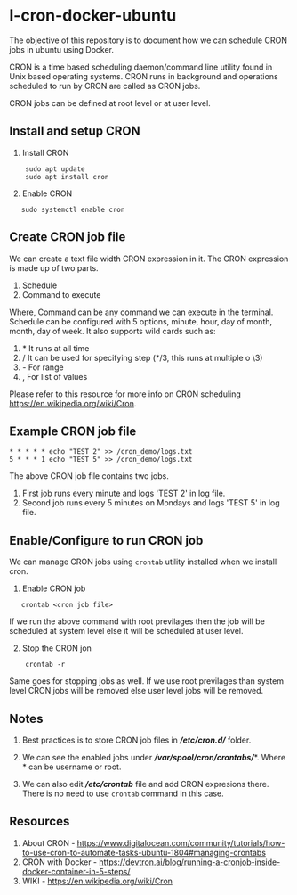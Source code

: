 # l-cron-docker-ubuntu
The objective of this repository is to document how we can schedule CRON jobs in ubuntu using Docker.

CRON is a time based scheduling daemon/command line utility found in Unix based operating systems. CRON runs in background and operations scheduled to run by CRON are called as CRON jobs.

CRON jobs can be defined at root level or at user level.

## Install and setup CRON
1. Install CRON
```
    sudo apt update
    sudo apt install cron
```

2. Enable CRON
```
   sudo systemctl enable cron
```


## Create CRON job file
We can create a text file width CRON expression in it. The CRON expression is made up of two parts.
1. Schedule
2. Command to execute

Where, Command can be any command we can execute in the terminal.
Schedule can be configured with 5 options, minute, hour, day of month, month, day of week. It also supports wild cards such as:
1. \*  It runs at all time
2. / It can be used for specifying step (*/3, this runs at multiple o \3)
3. \- For range
4. , For list of values

Please refer to this resource for more info on CRON scheduling https://en.wikipedia.org/wiki/Cron.



## Example CRON job file
```
* * * * * echo "TEST 2" >> /cron_demo/logs.txt
5 * * * 1 echo "TEST 5" >> /cron_demo/logs.txt
```

The above CRON job file contains two jobs.
1. First job runs every minute and logs 'TEST 2' in log file.
2. Second job runs every 5 minutes on Mondays and logs 'TEST 5' in log file.

## Enable/Configure to run CRON job
We can manage CRON jobs using ```crontab``` utility installed when we install cron. 
1. Enable CRON job
```
   crontab <cron job file>
```
If we run the above command with root previlages then the job will be scheduled at system level else it will be scheduled at user level.

2. Stop the CRON jon
```
    crontab -r
```
Same goes for stopping jobs as well. If we use root previlages than system level CRON jobs will be removed else user level jobs will be removed.


## Notes
1. Best practices is to store CRON job files in ***/etc/cron.d/*** folder.

2. We can see the enabled jobs under ***/var/spool/cron/crontabs/****. Where * can be username or root.

3. We can also edit ***/etc/crontab*** file and add CRON expresions there. There is no need to use ```crontab``` command in this case.


## Resources
1. About CRON - https://www.digitalocean.com/community/tutorials/how-to-use-cron-to-automate-tasks-ubuntu-1804#managing-crontabs
2. CRON with Docker - https://devtron.ai/blog/running-a-cronjob-inside-docker-container-in-5-steps/
3. WIKI - https://en.wikipedia.org/wiki/Cron